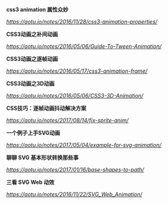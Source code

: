 **css3 animation 属性众妙**

*https://aotu.io/notes/2016/11/28/css3-animation-properties/*



**CSS3动画之补间动画**

*https://aotu.io/notes/2016/05/06/Guide-To-Tween-Animation/*



**CSS3动画之逐帧动画**

*https://aotu.io/notes/2016/05/17/css3-animation-frame/*



**CSS3动画之3D动画**

*https://aotu.io/notes/2016/05/06/CSS3-3D-Animation/*



**CSS技巧：逐帧动画抖动解决方案**

*https://aotu.io/notes/2017/08/14/fix-sprite-anim/*



**一个例子上手SVG动画**

*https://aotu.io/notes/2017/05/04/example-for-svg-animation/*



**聊聊 SVG 基本形状转换那些事**

*https://aotu.io/notes/2017/01/16/base-shapes-to-path/*



**三看 SVG Web 动效**

*https://aotu.io/notes/2016/11/22/SVG_Web_Animation/*